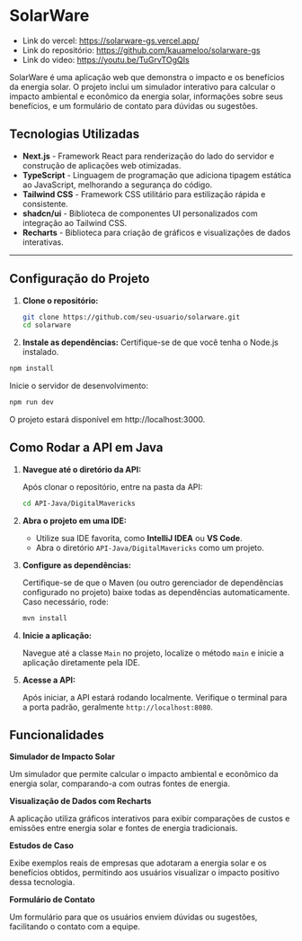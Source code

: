 # SolarWare

- Link do vercel: https://solarware-gs.vercel.app/
- Link do repositório: https://github.com/kauameloo/solarware-gs
- Link do video: https://youtu.be/TuGrvTOgQIs

SolarWare é uma aplicação web que demonstra o impacto e os benefícios da energia solar. O projeto inclui um simulador interativo para calcular o impacto ambiental e econômico da energia solar, informações sobre seus benefícios, e um formulário de contato para dúvidas ou sugestões.

## Tecnologias Utilizadas

- **Next.js** - Framework React para renderização do lado do servidor e construção de aplicações web otimizadas.
- **TypeScript** - Linguagem de programação que adiciona tipagem estática ao JavaScript, melhorando a segurança do código.
- **Tailwind CSS** - Framework CSS utilitário para estilização rápida e consistente.
- **shadcn/ui** - Biblioteca de componentes UI personalizados com integração ao Tailwind CSS.
- **Recharts** - Biblioteca para criação de gráficos e visualizações de dados interativas.

---

## Configuração do Projeto

1. **Clone o repositório:**

   ```bash
   git clone https://github.com/seu-usuario/solarware.git
   cd solarware
   ```

2. **Instale as dependências:**
   Certifique-se de que você tenha o Node.js instalado.

```bash
npm install
```

Inicie o servidor de desenvolvimento:

```bash
npm run dev
```

O projeto estará disponível em http://localhost:3000.

## Como Rodar a API em Java

1. **Navegue até o diretório da API:**

   Após clonar o repositório, entre na pasta da API:

   ```bash
   cd API-Java/DigitalMavericks
   ```

2. **Abra o projeto em uma IDE:**

   - Utilize sua IDE favorita, como **IntelliJ IDEA** ou **VS Code**.
   - Abra o diretório `API-Java/DigitalMavericks` como um projeto.

3. **Configure as dependências:**

   Certifique-se de que o Maven (ou outro gerenciador de dependências configurado no projeto) baixe todas as dependências automaticamente. Caso necessário, rode:

   ```bash
   mvn install
   ```

4. **Inicie a aplicação:**

   Navegue até a classe `Main` no projeto, localize o método `main` e inicie a aplicação diretamente pela IDE.

5. **Acesse a API:**

   Após iniciar, a API estará rodando localmente. Verifique o terminal para a porta padrão, geralmente `http://localhost:8080`.

## Funcionalidades

**Simulador de Impacto Solar**

Um simulador que permite calcular o impacto ambiental e econômico da energia solar, comparando-a com outras fontes de energia.

**Visualização de Dados com Recharts**

A aplicação utiliza gráficos interativos para exibir comparações de custos e emissões entre energia solar e fontes de energia tradicionais.

**Estudos de Caso**

Exibe exemplos reais de empresas que adotaram a energia solar e os benefícios obtidos, permitindo aos usuários visualizar o impacto positivo dessa tecnologia.

**Formulário de Contato**

Um formulário para que os usuários enviem dúvidas ou sugestões, facilitando o contato com a equipe.
